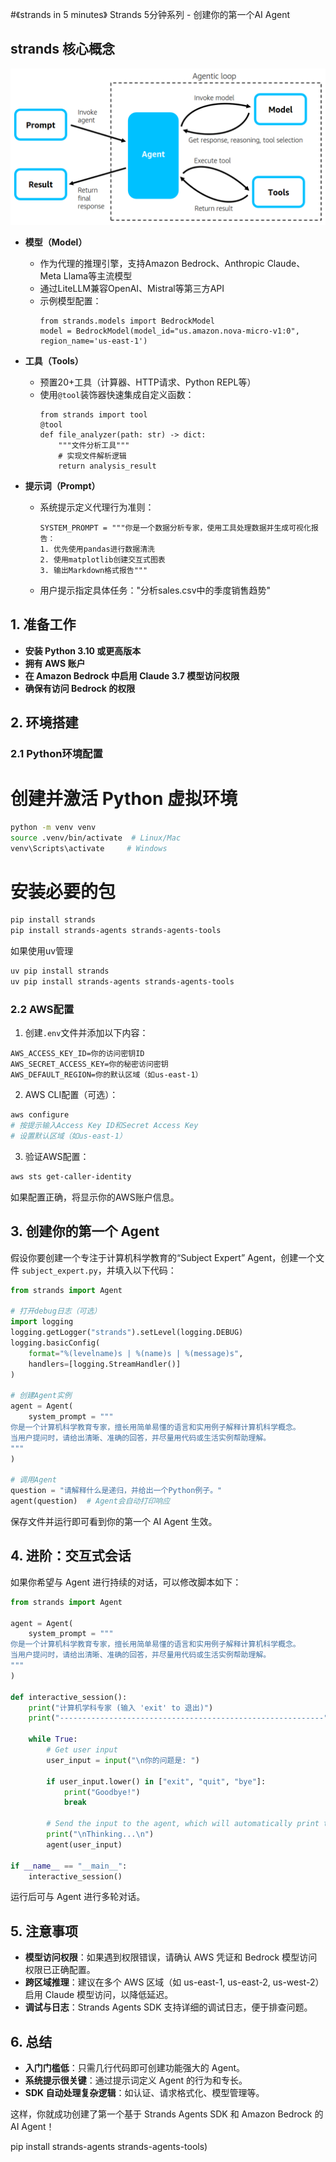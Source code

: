 #《strands in 5 minutes》 
Strands 5分钟系列 - 创建你的第一个AI Agent


## strands 核心概念

![Agentic Loop](../images/agentic-loop.png)

- **模型（Model）**
  - 作为代理的推理引擎，支持Amazon Bedrock、Anthropic Claude、Meta Llama等主流模型
  - 通过LiteLLM兼容OpenAI、Mistral等第三方API
  - 示例模型配置：
    ```
    from strands.models import BedrockModel
    model = BedrockModel(model_id="us.amazon.nova-micro-v1:0", region_name='us-east-1')
    ```

- **工具（Tools）**
  - 预置20+工具（计算器、HTTP请求、Python REPL等）
  - 使用`@tool`装饰器快速集成自定义函数：
    ```
    from strands import tool
    @tool
    def file_analyzer(path: str) -> dict:
        """文件分析工具"""
        # 实现文件解析逻辑
        return analysis_result
    ```

- **提示词（Prompt）**
  - 系统提示定义代理行为准则：
    ```
    SYSTEM_PROMPT = """你是一个数据分析专家，使用工具处理数据并生成可视化报告：
    1. 优先使用pandas进行数据清洗
    2. 使用matplotlib创建交互式图表
    3. 输出Markdown格式报告"""
    ```
  - 用户提示指定具体任务："分析sales.csv中的季度销售趋势"


## 1. 准备工作

- **安装 Python 3.10 或更高版本**
- **拥有 AWS 账户**
- **在 Amazon Bedrock 中启用 Claude 3.7 模型访问权限**
- **确保有访问 Bedrock 的权限**


## 2. 环境搭建

### 2.1 Python环境配置

# 创建并激活 Python 虚拟环境
```bash
python -m venv venv
source .venv/bin/activate  # Linux/Mac
venv\Scripts\activate     # Windows
```
# 安装必要的包
```bash
pip install strands
pip install strands-agents strands-agents-tools
```
如果使用uv管理
```bash
uv pip install strands
uv pip install strands-agents strands-agents-tools
```

### 2.2 AWS配置
1. 创建`.env`文件并添加以下内容：
```
AWS_ACCESS_KEY_ID=你的访问密钥ID
AWS_SECRET_ACCESS_KEY=你的秘密访问密钥
AWS_DEFAULT_REGION=你的默认区域（如us-east-1）
```

2. AWS CLI配置（可选）：
```bash
aws configure
# 按提示输入Access Key ID和Secret Access Key
# 设置默认区域（如us-east-1）
```

3. 验证AWS配置：
```bash
aws sts get-caller-identity
```
如果配置正确，将显示你的AWS账户信息。


## 3. 创建你的第一个 Agent

假设你要创建一个专注于计算机科学教育的“Subject Expert” Agent，创建一个文件 `subject_expert.py`，并填入以下代码：

```python
from strands import Agent

# 打开debug日志（可选）
import logging
logging.getLogger("strands").setLevel(logging.DEBUG)
logging.basicConfig(
    format="%(levelname)s | %(name)s | %(message)s",
    handlers=[logging.StreamHandler()]
)

# 创建Agent实例
agent = Agent(
    system_prompt = """
你是一个计算机科学教育专家，擅长用简单易懂的语言和实用例子解释计算机科学概念。
当用户提问时，请给出清晰、准确的回答，并尽量用代码或生活实例帮助理解。
"""
)

# 调用Agent
question = "请解释什么是递归，并给出一个Python例子。"
agent(question)  # Agent会自动打印响应
```
保存文件并运行即可看到你的第一个 AI Agent 生效。


## 4. 进阶：交互式会话

如果你希望与 Agent 进行持续的对话，可以修改脚本如下：

```python
from strands import Agent

agent = Agent(
    system_prompt = """
你是一个计算机科学教育专家，擅长用简单易懂的语言和实用例子解释计算机科学概念。
当用户提问时，请给出清晰、准确的回答，并尽量用代码或生活实例帮助理解。
"""
)

def interactive_session():
    print("计算机学科专家 (输入 'exit' to 退出)")
    print("-----------------------------------------------------------")
    
    while True:
        # Get user input
        user_input = input("\n你的问题是: ")
        
        if user_input.lower() in ["exit", "quit", "bye"]:
            print("Goodbye!")
            break
        
        # Send the input to the agent, which will automatically print the response
        print("\nThinking...\n")
        agent(user_input)

if __name__ == "__main__":
    interactive_session()
```

运行后可与 Agent 进行多轮对话。



## 5. 注意事项

- **模型访问权限**：如果遇到权限错误，请确认 AWS 凭证和 Bedrock 模型访问权限已正确配置。
- **跨区域推理**：建议在多个 AWS 区域（如 us-east-1, us-east-2, us-west-2）启用 Claude 模型访问，以降低延迟。
- **调试与日志**：Strands Agents SDK 支持详细的调试日志，便于排查问题。



## 6. 总结

- **入门门槛低**：只需几行代码即可创建功能强大的 Agent。
- **系统提示很关键**：通过提示词定义 Agent 的行为和专长。
- **SDK 自动处理复杂逻辑**：如认证、请求格式化、模型管理等。



这样，你就成功创建了第一个基于 Strands Agents SDK 和 Amazon Bedrock 的 AI Agent！


pip install strands-agents strands-agents-tools)